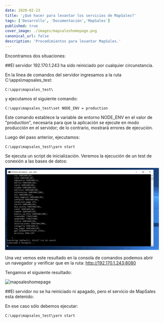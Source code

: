 ```yaml
---
date: 2020-02-23
title: '¿Qué hacer para levantar los servicios de MapSales?'
tags: ['Desarrollo', 'Documentación','MapSales']
published: true
cover_image: ./images/mapsaleshomepage.png
canonical_url: false
description: 'Procedimientos para levantar MapSales.'
---
```


Encontramos dos situaciones:

##El servidor 192.170.1.243 ha sido reiniciado por cualquier circunstancia.

En la línea de comandos del servidor ingresamos a la ruta C:\apps\mapsales_test:


    C:\apps\mapsales_test\

y ejecutamos el siguiente comando:

    C:\apps\mapsales_test\set NODE_ENV = production

Este comando establece la variable de entorno NODE_ENV en el valor de "production", necesaria para que la aplicación se ejecute en modo producción en el servidor; de lo contrario, mostrará errores de ejecución.

Luego del paso anterior, ejecutamos:

    C:\apps\mapsales_test\yarn start

Se ejecuta un script de inicialización. Veremos la ejecución de un test de conexión a las bases de datos:

![capture](./images/mapsalesstart.png)

Una vez vemos este resultado en la consola de comandos podemos abrir un navegador y verificar que en la ruta:
    http://192.170.1.243:8080

Tengamos el siguiente resultado:

![mapsaleshomepage](./images/mapsaleshomepage.png)

##El servidor no se ha reiniciado ni apagado, pero el servicio de MapSales esta detenido:

En ese caso sólo debemos ejecutar:

    C:\apps\mapsales_test\yarn start

